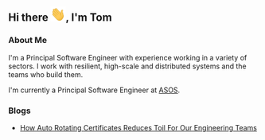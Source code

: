 ## Hi there <img src="https://raw.githubusercontent.com/tom-scott/tom-scott/main/wave.gif" width="30px">, I'm Tom

### About Me

I'm a Principal Software Engineer with experience working in a variety of sectors. I work with resilient, high-scale and distributed systems and the teams who build them.

I'm currently a Principal Software Engineer at [ASOS](https://www.asos.com/).

### Blogs

- [How Auto Rotating Certificates Reduces Toil For Our Engineering Teams](https://medium.com/asos-techblog/how-auto-rotating-certificates-reduces-toil-for-our-engineering-teams-d93b1df7892f)

